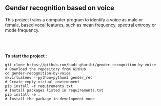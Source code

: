 ## Gender recognition based on voice
This project trains a computer program to identify a voice as male or female, based vocal features, 
such as mean frequency, spectral entropy or mode frequency.
<br/>
<br/>
<br/>
<br/>
<br/>
 **To start the project** :
 ```shell
git clone https://github.com/hadi-gharibi/gender-recognition-by-voice   # Download the repository from GitHub
cd gender-recognition-by-voice
mkvirtualenv --python=python3 gender_rec                                # Create empty virtual environment
pip install -r requirements.txt                                         # Install packages listed in requirements.txt
pip install -e .                                                        # Install the package in development mode
```
